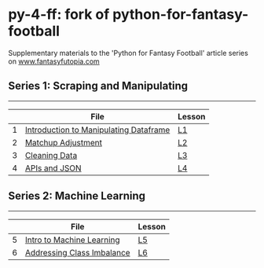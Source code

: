 # py-4-ff: fork of python-for-fantasy-football
Supplementary materials to the 'Python for Fantasy Football' article series on www.fantasyfutopia.com

## Series 1: Scraping and Manipulating
-----

|  | File | Lesson |
| --- | --- | --- |
| 1 | [Introduction to Manipulating Dataframe](./1-intro/ex1-intro.ipynb) | [L1](https://www.fantasyfutopia.com/python-for-fantasy-football-introduction/) | 
| 2 | [Matchup Adjustment]() | [L2](https://www.fantasyfutopia.com/python-for-fantasy-football-matchup-adjustment/) |
| 3 | [Cleaning Data]() | [L3](https://www.fantasyfutopia.com/python-for-fantasy-football-getting-and-cleaning-data/) |
| 4 | [APIs and JSON]() | [L4](https://www.fantasyfutopia.com/python-for-fantasy-football-apis-and-json-data/) |



## Series 2: Machine Learning
-----

|  | File | Lesson |
| --- | --- | --- |
| 5 | [Intro to Machine Learning]() | [L5](https://www.fantasyfutopia.com/python-for-fantasy-football-introduction-to-machine-learning/) | 
| 6 | [Addressing Class Imbalance]() | [L6](https://www.fantasyfutopia.com/python-for-fantasy-football-addressing-class-imbalance-in-machine-learning/) |
